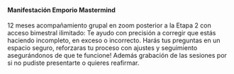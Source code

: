 #### Manifestación Emporio Mastermind

12 meses acompañamiento grupal en zoom posterior a la Etapa 2 con acceso bimestral ilimitado:
Te ayudo con precisión a corregir que estás haciendo incompleto, en exceso o incorrecto.
Harás tus preguntas en un espacio seguro, reforzaras tu proceso con ajustes y seguimiento asegurándonos de que te funcione!
Además grabación de las sesiones por si no pudiste presentarte o quieres reafirmar.

